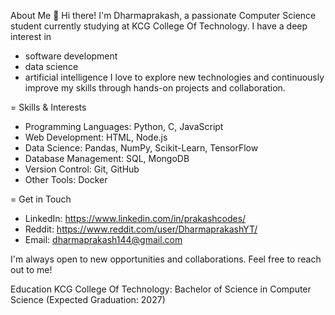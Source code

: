 About Me
👋 Hi there! I'm Dharmaprakash,
a passionate Computer Science student currently studying at KCG College Of Technology.
I have a deep interest in 
- software development
- data science
- artificial intelligence
I love to explore new technologies and continuously improve my skills through hands-on projects and collaboration.

= Skills & Interests
* Programming Languages: Python, C, JavaScript
* Web Development: HTML, Node.js
* Data Science: Pandas, NumPy, Scikit-Learn, TensorFlow
* Database Management: SQL, MongoDB
* Version Control: Git, GitHub
* Other Tools: Docker

= Get in Touch
* LinkedIn: https://www.linkedin.com/in/prakashcodes/
* Reddit: https://www.reddit.com/user/DharmaprakashYT/
* Email: dharmaprakash144@gmail.com

I'm always open to new opportunities and collaborations. Feel free to reach out to me!


Education
KCG College Of Technology: Bachelor of Science in Computer Science (Expected Graduation: 2027)
<!---
Kash1444/Kash1444 is a ✨ special ✨ repository because its `README.md` (this file) appears on your GitHub profile.
You can click the Preview link to take a look at your changes.
--->
